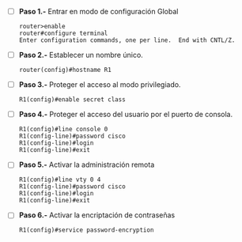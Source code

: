 - [ ] **Paso 1.-** Entrar en modo de configuración Global
      

      router>enable
      router#configure terminal 
      Enter configuration commands, one per line.  End with CNTL/Z.

      
- [ ] **Paso 2.-** Establecer un nombre único.

      router(config)#hostname R1

- [ ] **Paso 3.-** Proteger el acceso al modo privilegiado.

      R1(config)#enable secret class

- [ ] **Paso 4.-** Proteger el acceso del usuario por el puerto de consola.

      R1(config)#line console 0
      R1(config-line)#password cisco
      R1(config-line)#login
      R1(config-line)#exit

- [ ] **Paso 5.-** Activar la administración remota  

      R1(config)#line vty 0 4
      R1(config-line)#password cisco
      R1(config-line)#login
      R1(config-line)#exit

- [ ] **Paso 6.-** Activar la encriptación de contraseñas

      R1(config)#service password-encryption

